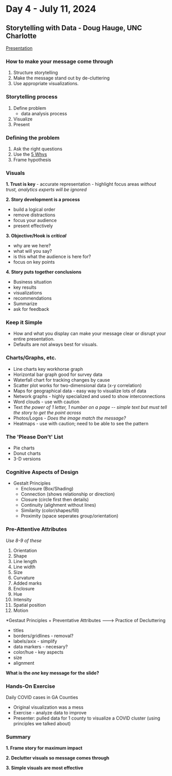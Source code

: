 # Day 4 - July 11, 2024

## Storytelling with Data -  Doug Hauge, UNC Charlotte
[Presentation](https://docs.google.com/presentation/d/1FcnLF4rqILBBTZzZmHsDNbWB6Luqrsyr/edit#slide=id.p45)

### How to make your message come through

1. Structure storytelling
2. Make the message stand out by de-cluttering
3. Use appropriate visualizations.

### Storytelling process

1. Define problem
   - data analysis process
2. Visualize
3. Present

### Defining the problem

1. Ask the right questions
2. Use the [5 Whys](https://www.lean.org/lexicon-terms/5-whys/)
3. Frame hypothesis

### Visuals 

**1. Trust is key**
    - accurate representation
    - highlight focus areas
*without trust, analytics experts will be ignored*

**2. Story development is a process**
   - build a logical order
   - remove distractions
   - focus your audience
   - present effectively

**3. Objective/Hook is *critical***
   - why are we here?
   - what will you say?
   - is this what the audience is here for?
   - focus on key points

**4. Story puts together conclusions**
- Business situation
- key results
- visualizations
- recommendations
- Summarize
- ask for feedback

### Keep it Simple

- How and what you display can make your message clear or disrupt your entire presentation.
- Defaults are not always best for visuals.

### Charts/Graphs, etc.
- Line charts key workhorse graph
- Horizontal bar graph good for survey data
- Waterfall chart for tracking changes by cause
- Scatter plot works for two-dimensional data (x-y correlation)
- Maps for geographical data - easy way to visualize lots of data
- Network graphs - highly specialized and used to show interconnections
- Word clouds - use with caution
- Text *the power of 1 letter, 1 number on a page -- simple text but must tell the story to get the point across*
- Photos/Logos - *Does the image match the message?*
- Heatmaps - use with caution; need to be able to see the pattern

### The 'Please Don't' List
- Pie charts
- Donut charts
- 3-D versions

### Cognitive Aspects of Design
- Gestalt Principles
  - Enclosure (Box/Shading)
  - Connection (shows relationship or direction)
  - Closure (circle first then details)
  - Continuity (alighment without lines)
  - Similarity (color/shapes/fill)
  - Proximity (space seperates group/orientation)
 
### Pre-Attentive Attributes

*Use 8-9 of these*

1. Orientation
2. Shape
3. Line length
4. Line width
5. Size
6. Curvature
7. Added marks
8. Enclosure
9. Hue
10. Intensity
11. Spatial position
12. Motion

*Gestaut Principles + Preventative Attributes ---> Practice of Decluttering

- titles
- borders/gridlines - removal?
- labels/axix - simplify
- data markers - necesary?
- color/hue - key aspects
- size
- alignment

**What is the *one* key message for the slide?**

### Hands-On Exercise
Daily COVID cases in GA Counties

- Original visualization was a mess
- Exercise - analyze data to improve
- Presenter: pulled data for 1 county to visualize a COVID cluster (using principles we talked about)


### Summary
**1. Frame story for maximum impact**

**2. Declutter visuals so message comes through**

**3. Simple visuals are most effective**







